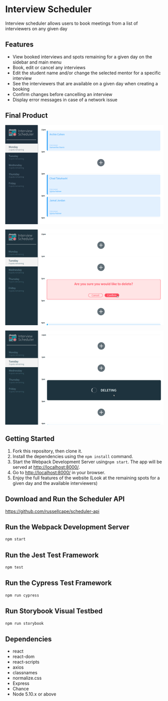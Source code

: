 # Interview Scheduler

Interview scheduler allows users to book meetings from a list of interviewers on any given day

## Features

- View booked interviews and spots remaining for a given day on the sidebar and main menu
- Book, edit or cancel any interviews
- Edit the student name and/or change the selected mentor for a specific interview
- See the interviewers that are available on a given day when creating a booking
- Confirm changes before cancelling an interview
- Display error messages in case of a network issue

## Final Product

!["Main page display & Book/Edit interview functionality"](https://github.com/russellcape/scheduler/blob/master/docs/appointments_monday.png)

!["Confirm delete functionality"](https://github.com/russellcape/scheduler/blob/master/docs/appointment_confirmation.png)

!["Responsive deleting functionality"](https://github.com/russellcape/scheduler/blob/master/docs/appointment_deleting.png)

## Getting Started

1. Fork this repository, then clone it.
2. Install the dependencies using the `npm install` command.
3. Start the Webpack Development Server using`npm start`. The app will be served at <http://localhost:8000/>.
4. Go to <http://localhost:8000/> in your browser.
5. Enjoy the full features of the website (Look at the remaining spots for a given day and the available interviewers)

## Download and Run the Scheduler API

https://github.com/russellcape/scheduler-api

## Run the Webpack Development Server

```sh
npm start
```

## Run the Jest Test Framework

```sh
npm test
```

## Run the Cypress Test Framework

```sh
npm run cypress
```

## Run Storybook Visual Testbed

```sh
npm run storybook
```

## Dependencies

- react
- react-dom
- react-scripts
- axios
- classnames
- normalize.css
- Express
- Chance
- Node 5.10.x or above
